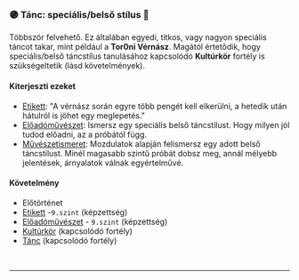 ### 🟣 Tánc: speciális/belső stílus 🔁

Többször felvehető. Ez általában egyedi, titkos, vagy nagyon speciális táncot takar, mint például a **Tor0ni Vérnász**. Magától értetődik, hogy speciális/belső táncstílus tanulásához kapcsolódó **Kultúrkör** fortély is szükségeltetik (lásd követelmények).

#### Kiterjeszti ezeket

- [Etikett](../kepzettsegek.szekunder/etikett.md): "A vérnász során egyre több pengét kell elkerülni, a hetedik után hátulról is jöhet egy meglepetés."
- [Előadóművészet](../kepzettsegek.szekunder/eloadomuveszet.md): Ismersz egy speciális belső táncstílust. Hogy milyen jól tudod előadni, az a próbától függ.
- [Művészetismeret](../kepzettsegek.szekunder/muveszetismeret.md): Mozdulatok alapján felismersz egy adott belső táncstílust. Minél magasabb szintű próbát dobsz meg, annál mélyebb jelentések, árnyalatok válnak egyértelművé.

#### Követelmény

- Előtörténet
- [Etikett](../kepzettsegek.szekunder/etikett.md) -`9.szint` (képzettség)
- [Előadóművészet](../kepzettsegek.szekunder/eloadomuveszet.md) - `9.szint` (képzettség)
- [Kultúrkör](../fortelyok.kiemelt/kulturkor.md) (kapcsolódó fortély)
- [Tánc](tanc.md)  (kapcsolódó fortély)

<br />

---
